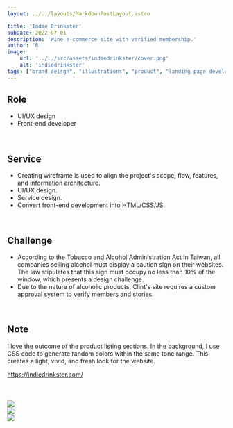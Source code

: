 ```yaml
---
layout: ../../layouts/MarkdownPostLayout.astro

title: 'Indie Drinkster'
pubDate: 2022-07-01
description: 'Wine e-commerce site with verified membership.'
author: 'R'
image:
    url: '../../src/assets/indiedrinkster/cover.png'
    alt: 'indiedrinkster'
tags: ["brand deisgn", "illustrations", "product", "landing page development", "dashboard UI and UX design", "design system"]
---
```



## Role
<ul class="pl-8 marker:text-slate-400 dark:marker:text-neutral-500">
   <li class="mb-3">UI/UX design</li>
   <li class="mb-3">Front-end developer</li>
</ul>

<br>

## Service
<ul class="pl-8 marker:text-slate-400 dark:marker:text-neutral-500">
   <li class="mb-3">Creating wireframe is used to align the project's scope, flow, features, and information architecture.</li>
   <li class="mb-3">UI/UX design.</li>
   <li class="mb-3">Service design.</li>
   <li class="mb-3">Convert front-end development into HTML/CSS/JS.</li>
</ul>
<br>

## Challenge
<ul class="pl-8 marker:text-slate-400 dark:marker:text-neutral-500">
  <li class="mb-3">According to the Tobacco and Alcohol Administration Act in Taiwan, all companies selling alcohol must display a caution sign on their websites. The law stipulates that this sign must occupy no less than 10% of the window, which presents a design challenge.</li>
  <li class="mb-3">Due to the nature of alcoholic products, Clint's site requires a custom approval system to verify members and stories.</li>
</ul>
<br>

## Note
I love the outcome of the product listing sections. In the background, I use CSS code to generate random colors within the same tone range. This creates a light, vivid, and fresh look for the website.
<div class="mt-10 font-light">
  <a target="_blank" class="text-lg text-neutral-400 border-solid border-0 border-b-[0.85px] pb-[0px]" href="https://indiedrinkster.com/">https://indiedrinkster.com/</a>
</div>


<br>
<br>
<br>

<div class="flex justify-start items-start w-full gap-2 mb-8">
    <Image class="w-full object-contain" src="/assets/indiedrinkster/indiedrinkster-1.png" />
</div>
<div class="flex justify-start items-start w-full gap-2 mb-8">
    <img class="w-full object-contain" src="../../src/assets/indiedrinkster/indiedrinkster-3.png" />
</div>
<div class="flex justify-start items-start w-full gap-2 mb-8">
    <img class="w-full object-contain" src="../../src/assets/indiedrinkster/indiedrinkster-2.png" />
</div>
